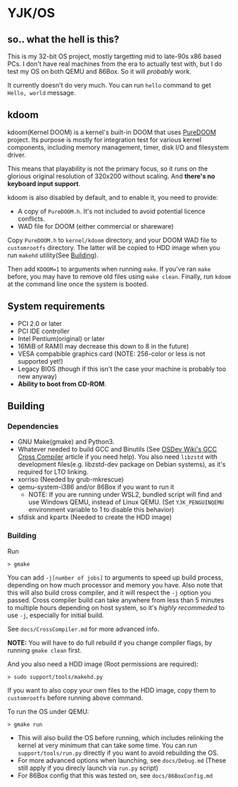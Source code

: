 # YJK/OS

## so.. what the hell is this?

This is my 32-bit OS project, mostly targetting mid to late-90s x86 based PCs. I don't have real machines from the era to actually test with, but I do test my OS on both QEMU and 86Box. So it will *probably* work.

It currently doesn't do very much. You can run `hello` command to get `Hello, world` message.

## kdoom

kdoom(Kernel DOOM) is a kernel's built-in DOOM that uses [PureDOOM](https://github.com/Daivuk/PureDOOM) project. Its purpose is mostly for integration test for various kernel components, including memory management, timer, disk I/O and filesystem driver.

This means that playability is not the primary focus, so it runs on the glorious original resolution of 320x200 without scaling. And **there's no keyboard input support**.

kdoom is also disabled by default, and to enable it, you need to provide:
- A copy of `PureDOOM.h`. It's not included to avoid potential licence conflicts.
- WAD file for DOOM (either commercial or shareware)

Copy `PureDOOM.h` to `kernel/kdoom` directory, and your DOOM WAD file to `customrootfs` directory. The latter will be copied to HDD image when you run `makehd` utility(See [Building](#building)).

Then add `KDOOM=1` to arguments when running `make`. If you've ran `make` before, you may have to remove old files using `make clean`.
Finally, run `kdoom` at the command line once the system is booted.

## System requirements
 - PCI 2.0 or later
 - PCI IDE controller
 - Intel Pentium(original) or later
 - 16MiB of RAM(I may decrease this down to 8 in the future)
 - VESA compabible graphics card (NOTE: 256-color or less is not supported yet!)
 - Legacy BIOS (though if this isn't the case your machine is probably too new anyway)
 - **Ability to boot from CD-ROM**.

## Building

### Dependencies
- GNU Make(gmake) and Python3. 
- Whatever needed to build GCC and Binutils (See [OSDev Wiki's GCC Cross Compiler](https://wiki.osdev.org/GCC_Cross-Compiler) article if you need help). You also need `libzstd` with development files(e.g. libzstd-dev package on Debian systems), as it's required for LTO linking.
- xorriso (Needed by grub-mkrescue)
- qemu-system-i386 and/or 86Box if you want to run it
  - NOTE: If you are running under WSL2, bundled script will find and use Windows QEMU, instead of Linux QEMU. (Set `YJK_PENGUINQEMU` environment variable to 1 to disable this behavior)
- sfdisk and kpartx (Needed to create the HDD image)

### Building
Run
```
> gmake
```
You can add `-j[number of jobs]` to arguments to speed up build process, depending on how much processor and memory you have.
Also note that this will also build cross compiler, and it will respect the `-j` option you passed. Cross compiler build can take anywhere from less than 5 minutes to multiple hours depending on host system, so it's *highly recommeded* to use `-j`, especially for initial build.

See `docs/CrossCompiler.md` for more advanced info.

**NOTE:** You will have to do full rebuild if you change compiler flags, by running `gmake clean` first.

And you also need a HDD image (Root permissions are required):
```
> sudo support/tools/makehd.py
```
If you want to also copy your own files to the HDD image, copy them to `customrootfs` before running above command.

To run the OS under QEMU:
```
> gmake run
```

- This will also build the OS before running, which includes relinking the kernel at very minimum that can take some time. You can run `support/tools/run.py` directly if you want to avoid rebuilding the OS. 
- For more advanced options when launching, see `docs/Debug.md` (These still apply if you direcly launch via `run.py` script)
- For 86Box config that this was tested on, see `docs/86BoxConfig.md`
